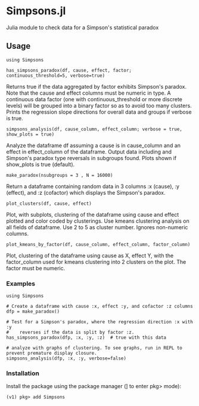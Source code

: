 # Simpsons.jl
Julia module to check data for a Simpson's statistical paradox

## Usage

    using Simpsons
    
    has_simpsons_paradox(df, cause, effect, factor; continuous_threshold=5, verbose=true)
    
Returns true if the data aggregated by factor exhibits Simpson's paradox.
Note that the cause and effect columns must be numeric in type.
A continuous data factor (one with continuous_threshold or more discrete
levels) will be grouped into a binary factor so as to avoid too many clusters.
Prints the regression slope directions for overall data and groups if verbose is true.

    simpsons_analysis(df, cause_column, effect_column; verbose = true, show_plots = true)
    
Analyze the dataframe df assuming a cause is in cause_column and an effect in
effect_column of the dataframe. Output data including and Simpson's paradox type
reversals in subgroups found. Plots shown if show_plots is true (default).

    make_paradox(nsubgroups = 3 , N = 16000)
 
Return a dataframe containing random data in 3 columns :x (cause), :y (effect), and
:z (cofactor) which displays the Simpson's paradox.

    plot_clusters(df, cause, effect)
    
Plot, with subplots, clustering of the dataframe using cause and effect plotted and
color coded by clusterings. Use kmeans clustering analysis on all fields of
dataframe. Use 2 to 5 as cluster number. Ignores non-numeric columns.

    plot_kmeans_by_factor(df, cause_column, effect_column, factor_column)
    
Plot, clustering of the dataframe using cause as X, effect Y, with the factor_column
used for kmeans clustering into 2 clusters on the plot. The factor must be numeric.


### Examples

    using Simpsons
    
    # Create a dataframe with cause :x, effect :y, and cofactor :z columns
    dfp = make_paradox()
    
    # Test for a Simpson's paradox, where the regression direction :x with :y 
    #    reverses if the data is split by factor :z.
    has_simpsons_paradox(dfp, :x, :y, :z)  # true with this data

    # analyze with graphs of clustering. To see graphs, run in REPL to prevent premature display closure. 
    simpsons_analysis(dfp, :x, :y, verbose=false)
    

### Installation

Install the package using the package manager (] to enter pkg> mode):

    (v1) pkg> add Simpsons

